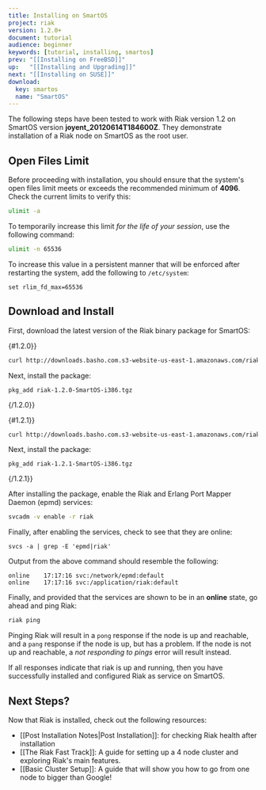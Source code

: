 ```yaml
---
title: Installing on SmartOS
project: riak
version: 1.2.0+
document: tutorial
audience: beginner
keywords: [tutorial, installing, smartos]
prev: "[[Installing on FreeBSD]]"
up:   "[[Installing and Upgrading]]"
next: "[[Installing on SUSE]]"
download: 
  key: smartos
  name: "SmartOS"
---
```


The following steps have been tested to work with Riak version 1.2 on SmartOS version <strong>joyent_20120614T184600Z</strong>. They demonstrate installation of a Riak node on SmartOS as the root user.

## Open Files Limit
Before proceeding with installation, you should ensure that the system's open files limit meets or exceeds the recommended minimum of **4096**. Check the current limits to verify this:

```bash
ulimit -a
```

To temporarily increase this limit *for the life of your session*, use the following command:

```bash
ulimit -n 65536
```

To increase this value in a persistent manner that will be enforced after restarting the system, add the following to `/etc/system`:

```text
set rlim_fd_max=65536
```

## Download and Install
First, download the latest version of the Riak binary package for SmartOS:

{#1.2.0}}
```bash
curl http://downloads.basho.com.s3-website-us-east-1.amazonaws.com/riak/1.2/1.2.0/smartos/11/riak-1.2.0-SmartOS-i386.tgz
```

Next, install the package:

```
pkg_add riak-1.2.0-SmartOS-i386.tgz
```
{/1.2.0}}

{#1.2.1}}
```bash
curl http://downloads.basho.com.s3-website-us-east-1.amazonaws.com/riak/1.2/1.2.1/smartos/11/riak-1.2.1-SmartOS-i386.tgz
```

Next, install the package:

```
pkg_add riak-1.2.1-SmartOS-i386.tgz
```
{/1.2.1}}

After installing the package, enable the Riak and Erlang Port Mapper Daemon (epmd) services:

```bash
svcadm -v enable -r riak
```

Finally, after enabling the services, check to see that they are online:

```
svcs -a | grep -E 'epmd|riak'
```

Output from the above command should resemble the following:

```text
online    17:17:16 svc:/network/epmd:default
online    17:17:16 svc:/application/riak:default
```

Finally, and provided that the services are shown to be in an **online** state, go ahead and ping Riak:

```bash
riak ping
```

Pinging Riak will result in a `pong` response if the node is up and reachable, and a `pang` response if the node is up, but has a problem. If the node is not up and reachable, a *not responding to pings* error will result instead.

If all responses indicate that riak is up and running, then you have successfully installed and configured Riak as service on SmartOS.

Next Steps?
-----------

Now that Riak is installed, check out the following resources:

-   [[Post Installation Notes|Post Installation]]: for checking Riak health after installation
-   [[The Riak Fast Track]]: A
    guide for setting up a 4 node cluster and exploring Riak's main
    features.
-   [[Basic Cluster Setup]]: A  guide that will show you how to go from one
    node to bigger than Google!
